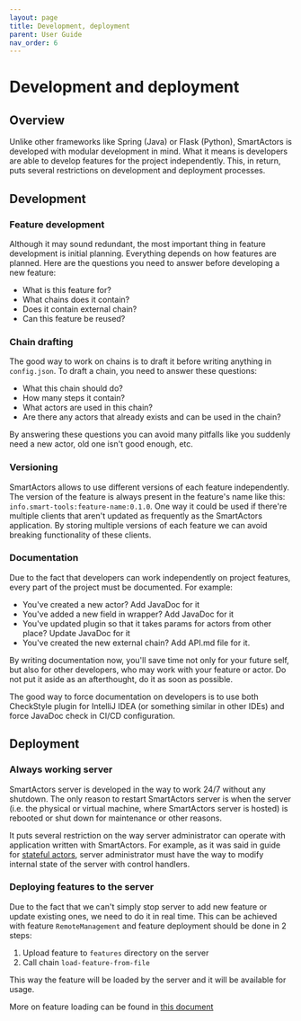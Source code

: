```yaml
---
layout: page
title: Development, deployment
parent: User Guide
nav_order: 6
---
```


# Development and deployment
## Overview
Unlike other frameworks like Spring (Java) or Flask (Python), SmartActors is developed with modular development in mind. What it means is developers are able to develop features for the project independently. This, in return, puts several restrictions on development and deployment processes.

## Development
### Feature development
Although it may sound redundant, the most important thing in feature development is initial planning. Everything depends on how features are planned. Here are the questions you need to answer before developing a new feature:

* What is this feature for?
* What chains does it contain?
* Does it contain external chain?
* Can this feature be reused?

### Chain drafting
The good way to work on chains is to draft it before writing anything in `config.json`. To draft a chain, you need to answer these questions:

* What this chain should do?
* How many steps it contain?
* What actors are used in this chain?
* Are there any actors that already exists and can be used in the chain?

By answering these questions you can avoid many pitfalls like you suddenly need a new actor, old one isn't good enough, etc.

### Versioning
SmartActors allows to use different versions of each feature independently. The version of the feature is always present in the feature's name like this: `info.smart-tools:feature-name:0.1.0`. One way it could be used if there're multiple clients that aren't updated as frequently as the SmartActors application. By storing multiple versions of each feature we can avoid breaking functionality of these clients.

### Documentation
Due to the fact that developers can work independently on project features, every part of the project must be documented. For example:
* You've created a new actor? Add JavaDoc for it
* You've added a new field in wrapper? Add JavaDoc for it
* You've updated plugin so that it takes params for actors from other place? Update JavaDoc for it
* You've created the new external chain? Add API.md file for it.

By writing documentation now, you'll save time not only for your future self, but also for other developers, who may work with your feature or actor. Do not put it aside as an afterthought, do it as soon as possible.

The good way to force documentation on developers is to use both CheckStyle plugin for IntelliJ IDEA (or something similar in other IDEs) and force JavaDoc check in CI/CD configuration.

## Deployment
### Always working server
SmartActors server is developed in the way to work 24/7 without any shutdown. The only reason to restart SmartActors server is when the server (i.e. the physical or virtual machine, where SmartActors server is hosted) is rebooted or shut down for maintenance or other reasons.

It puts several restriction on the way server administrator can operate with application written with SmartActors. For example, as it was said in guide for [stateful actors](stateful_actors), server administrator must have the way to modify internal state of the server with control handlers.

### Deploying features to the server
Due to the fact that we can't simply stop server to add new feature or update existing ones, we need to do it in real time. This can be achieved with feature `RemoteManagement` and feature deployment should be done in 2 steps:

1. Upload feature to `features` directory on the server
2. Call chain `load-feature-from-file`

This way the feature will be loaded by the server and it will be available for usage.

More on feature loading can be found in [this document](../developing_server/Reloading)
